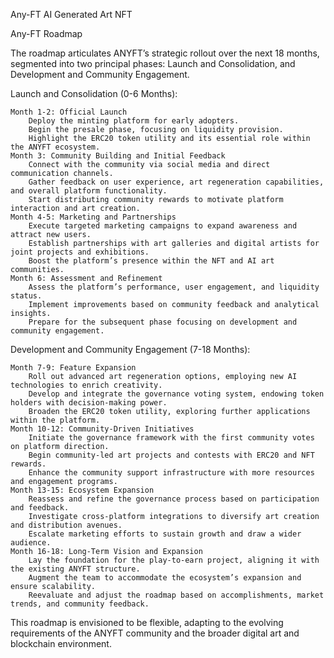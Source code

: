 Any-FT
AI Generated Art NFT

Any-FT
Roadmap

The roadmap articulates ANYFT’s strategic rollout over the next 18 months, segmented into two principal phases: Launch and Consolidation, and Development and Community Engagement.

Launch and Consolidation (0-6 Months):

    Month 1-2: Official Launch
        Deploy the minting platform for early adopters.
        Begin the presale phase, focusing on liquidity provision.
        Highlight the ERC20 token utility and its essential role within the ANYFT ecosystem.
    Month 3: Community Building and Initial Feedback
        Connect with the community via social media and direct communication channels.
        Gather feedback on user experience, art regeneration capabilities, and overall platform functionality.
        Start distributing community rewards to motivate platform interaction and art creation.
    Month 4-5: Marketing and Partnerships
        Execute targeted marketing campaigns to expand awareness and attract new users.
        Establish partnerships with art galleries and digital artists for joint projects and exhibitions.
        Boost the platform’s presence within the NFT and AI art communities.
    Month 6: Assessment and Refinement
        Assess the platform’s performance, user engagement, and liquidity status.
        Implement improvements based on community feedback and analytical insights.
        Prepare for the subsequent phase focusing on development and community engagement.

Development and Community Engagement (7-18 Months):

    Month 7-9: Feature Expansion
        Roll out advanced art regeneration options, employing new AI technologies to enrich creativity.
        Develop and integrate the governance voting system, endowing token holders with decision-making power.
        Broaden the ERC20 token utility, exploring further applications within the platform.
    Month 10-12: Community-Driven Initiatives
        Initiate the governance framework with the first community votes on platform direction.
        Begin community-led art projects and contests with ERC20 and NFT rewards.
        Enhance the community support infrastructure with more resources and engagement programs.
    Month 13-15: Ecosystem Expansion
        Reassess and refine the governance process based on participation and feedback.
        Investigate cross-platform integrations to diversify art creation and distribution avenues.
        Escalate marketing efforts to sustain growth and draw a wider audience.
    Month 16-18: Long-Term Vision and Expansion
        Lay the foundation for the play-to-earn project, aligning it with the existing ANYFT structure.
        Augment the team to accommodate the ecosystem’s expansion and ensure scalability.
        Reevaluate and adjust the roadmap based on accomplishments, market trends, and community feedback.

This roadmap is envisioned to be flexible, adapting to the evolving requirements of the ANYFT community and the broader digital art and blockchain environment.
